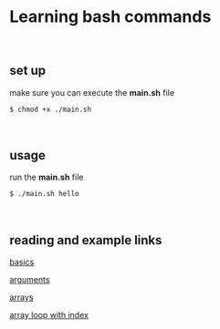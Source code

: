 # Learning bash commands

<br>

## set up
make sure you can execute the __main.sh__ file
```bash
$ chmod +x ./main.sh
```

<br>

## usage
run the __main.sh__ file
```bash
$ ./main.sh hello
```

<br>

## reading and example links
[basics](https://developer.apple.com/library/archive/documentation/OpenSource/Conceptual/ShellScripting/shell_scripts/shell_scripts.html)

[arguments](https://www.lifewire.com/pass-arguments-to-bash-script-2200571)

[arrays](https://www.amsys.co.uk/using-arrays-bash/)

[array loop with index](https://stackoverflow.com/questions/6723426/looping-over-arrays-printing-both-index-and-value)


